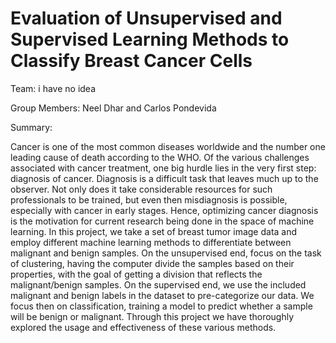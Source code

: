 # Evaluation of Unsupervised and Supervised Learning Methods to Classify Breast Cancer Cells 
Team: i have no idea

Group Members: Neel Dhar and Carlos Pondevida

Summary: 

Cancer is one of the most common diseases worldwide and the number one leading cause of death according to the WHO. Of the various challenges associated with cancer treatment, one big hurdle lies in the very first step: diagnosis of cancer. Diagnosis is a difficult task that leaves much up to the observer. Not only does it take considerable resources for such professionals to be trained, but even then misdiagnosis is possible, especially with cancer in early stages. Hence, optimizing cancer diagnosis is the motivation for current research being done in the space of machine learning. In this project, we take a set of breast tumor image data and employ different machine learning methods to differentiate between malignant and benign samples. On the unsupervised end, focus on the task of clustering, having the computer divide the samples based on their properties, with the goal of getting a division that reflects the malignant/benign samples. On the supervised end, we use the included malignant and benign labels in the dataset to pre-categorize our data. We focus then on classification, training a model to predict whether a sample will be benign or malignant. Through this project we have thoroughly explored the usage and effectiveness of these various methods.

